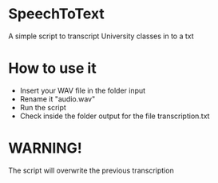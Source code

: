 # SpeechToText

A simple script to transcript University classes in to a txt

# How to use it

- Insert your WAV file in the folder input
- Rename it "audio.wav"
- Run the script
- Check inside the folder output for the file transcription.txt

# WARNING!

The script will overwrite the previous transcription
